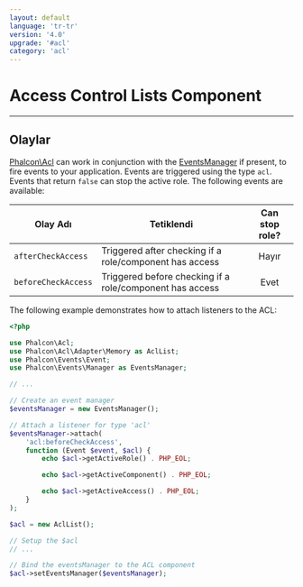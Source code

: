 ```yaml
---
layout: default
language: 'tr-tr'
version: '4.0'
upgrade: '#acl'
category: 'acl'
---
```

# Access Control Lists Component

* * *

## Olaylar

[Phalcon\Acl](api/Phalcon_Acl) can work in conjunction with the [EventsManager](events) if present, to fire events to your application. Events are triggered using the type `acl`. Events that return `false` can stop the active role. The following events are available:

| Olay Adı            | Tetiklendi                                               | Can stop role? |
| ------------------- | -------------------------------------------------------- |:--------------:|
| `afterCheckAccess`  | Triggered after checking if a role/component has access  |     Hayır      |
| `beforeCheckAccess` | Triggered before checking if a role/component has access |      Evet      |

The following example demonstrates how to attach listeners to the ACL:

```php
<?php

use Phalcon\Acl;
use Phalcon\Acl\Adapter\Memory as AclList;
use Phalcon\Events\Event;
use Phalcon\Events\Manager as EventsManager;

// ...

// Create an event manager
$eventsManager = new EventsManager();

// Attach a listener for type 'acl'
$eventsManager->attach(
    'acl:beforeCheckAccess',
    function (Event $event, $acl) {
        echo $acl->getActiveRole() . PHP_EOL;

        echo $acl->getActiveComponent() . PHP_EOL;

        echo $acl->getActiveAccess() . PHP_EOL;
    }
);

$acl = new AclList();

// Setup the $acl
// ...

// Bind the eventsManager to the ACL component
$acl->setEventsManager($eventsManager);
```